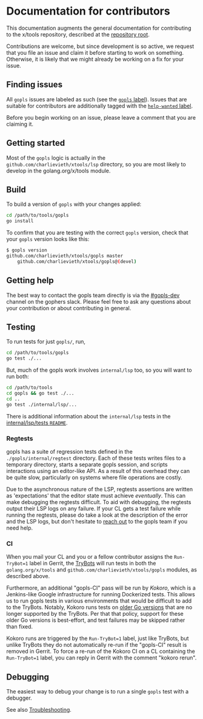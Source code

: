 # Documentation for contributors

This documentation augments the general documentation for contributing to the
x/tools repository, described at the [repository root](../../CONTRIBUTING.md).

Contributions are welcome, but since development is so active, we request that
you file an issue and claim it before starting to work on something. Otherwise,
it is likely that we might already be working on a fix for your issue.

## Finding issues

All `gopls` issues are labeled as such (see the [`gopls` label][issue-gopls]).
Issues that are suitable for contributors are additionally tagged with the
[`help-wanted` label][issue-wanted].

Before you begin working on an issue, please leave a comment that you are
claiming it.

## Getting started

Most of the `gopls` logic is actually in the `github.com/charlievieth/xtools/lsp`
directory, so you are most likely to develop in the golang.org/x/tools module.

## Build

To build a version of `gopls` with your changes applied:

```bash
cd /path/to/tools/gopls
go install
```

To confirm that you are testing with the correct `gopls` version, check that
your `gopls` version looks like this:

```bash
$ gopls version
github.com/charlievieth/xtools/gopls master
    github.com/charlievieth/xtools/gopls@(devel)
```

## Getting help

The best way to contact the gopls team directly is via the
[#gopls-dev](https://app.slack.com/client/T029RQSE6/CRWSN9NCD) channel on the
gophers slack. Please feel free to ask any questions about your contribution or
about contributing in general.

## Testing

To run tests for just `gopls/`, run,

```bash
cd /path/to/tools/gopls
go test ./...
```

But, much of the gopls work involves `internal/lsp` too, so you will want to
run both:

```bash
cd /path/to/tools
cd gopls && go test ./...
cd ..
go test ./internal/lsp/...
```

There is additional information about the `internal/lsp` tests in the
[internal/lsp/tests `README`](https://github.com/golang/tools/blob/master/internal/lsp/tests/README.md).

### Regtests

gopls has a suite of regression tests defined in the `./gopls/internal/regtest`
directory. Each of these tests writes files to a temporary directory, starts a
separate gopls session, and scripts interactions using an editor-like API. As a
result of this overhead they can be quite slow, particularly on systems where
file operations are costly.

Due to the asynchronous nature of the LSP, regtests assertions are written
as 'expectations' that the editor state must achieve _eventually_. This can
make debugging the regtests difficult. To aid with debugging, the regtests
output their LSP logs on any failure. If your CL gets a test failure while
running the regtests, please do take a look at the description of the error and
the LSP logs, but don't hesitate to [reach out](#getting-help) to the gopls
team if you need help.

### CI

When you mail your CL and you or a fellow contributor assigns the
`Run-TryBot=1` label in Gerrit, the
[TryBots](https://golang.org/doc/contribute.html#trybots) will run tests in
both the `golang.org/x/tools` and `github.com/charlievieth/xtools/gopls` modules, as
described above.

Furthermore, an additional "gopls-CI" pass will be run by _Kokoro_, which is a
Jenkins-like Google infrastructure for running Dockerized tests. This allows us
to run gopls tests in various environments that would be difficult to add to
the TryBots. Notably, Kokoro runs tests on
[older Go versions](../README.md#supported-go-versions) that are no longer supported
by the TryBots. Per that that policy, support for these older Go versions is
best-effort, and test failures may be skipped rather than fixed.

Kokoro runs are triggered by the `Run-TryBot=1` label, just like TryBots, but
unlike TryBots they do not automatically re-run if the "gopls-CI" result is
removed in Gerrit. To force a re-run of the Kokoro CI on a CL containing the
`Run-TryBot=1` label, you can reply in Gerrit with the comment "kokoro rerun".

## Debugging

The easiest way to debug your change is to run a single `gopls` test with a
debugger.

See also [Troubleshooting](troubleshooting.md#troubleshooting).

<!--TODO(rstambler): Add more details about the debug server and viewing
telemetry.-->

[issue-gopls]: https://github.com/golang/go/issues?utf8=%E2%9C%93&q=is%3Aissue+is%3Aopen+label%3Agopls "gopls issues"
[issue-wanted]: https://github.com/golang/go/issues?utf8=✓&q=is%3Aissue+is%3Aopen+label%3Agopls+label%3A"help+wanted" "help wanted"
